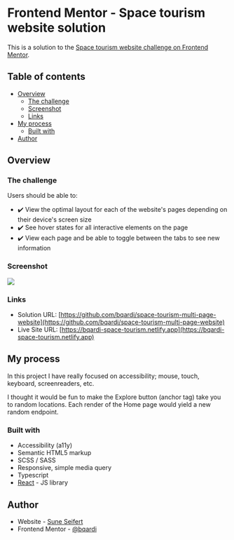 # Frontend Mentor - Space tourism website solution

This is a solution to the [Space tourism website challenge on Frontend Mentor](https://www.frontendmentor.io/challenges/space-tourism-multipage-website-gRWj1URZ3).

## Table of contents

- [Overview](#overview)
  - [The challenge](#the-challenge)
  - [Screenshot](#screenshot)
  - [Links](#links)
- [My process](#my-process)
  - [Built with](#built-with)
- [Author](#author)

## Overview

### The challenge

Users should be able to:

- ✔️ View the optimal layout for each of the website's pages depending on their device's screen size
- ✔️ See hover states for all interactive elements on the page
- ✔️ View each page and be able to toggle between the tabs to see new information

### Screenshot

![](./screenshot.jpg)

### Links

- Solution URL: [https://github.com/bqardi/space-tourism-multi-page-website](https://github.com/bqardi/space-tourism-multi-page-website)
- Live Site URL: [https://bqardi-space-tourism.netlify.app](https://bqardi-space-tourism.netlify.app)

## My process

In this project I have really focused on accessibility; mouse, touch, keyboard, screenreaders, etc.

I thought it would be fun to make the Explore button (anchor tag) take you to random locations.
Each render of the Home page would yield a new random endpoint.

### Built with

- Accessibility (a11y)
- Semantic HTML5 markup
- SCSS / SASS
- Responsive, simple media query
- Typescript
- [React](https://reactjs.org/) - JS library

## Author

- Website - [Sune Seifert](https://bqardi.dk)
- Frontend Mentor - [@bqardi](https://www.frontendmentor.io/profile/bqardi)
